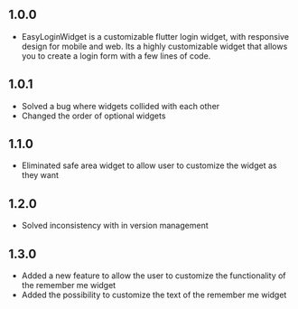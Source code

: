 ## 1.0.0

* EasyLoginWidget is a customizable flutter login widget, with responsive design for mobile and web. Its a highly customizable widget that allows you to create a login form with a few lines of code.

## 1.0.1
* Solved a bug where widgets collided with each other 
* Changed the order of optional widgets

## 1.1.0
* Eliminated safe area widget to allow user to customize the widget as they want

## 1.2.0

* Solved inconsistency with in version management

## 1.3.0

* Added a new feature to allow the user to customize the functionality of the remember me widget
* Added the possibility to customize the text of the remember me widget

